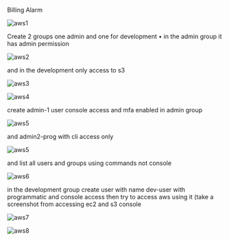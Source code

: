 Billing Alarm

![aws1](https://github.com/Mostafayouni/ivolvetraining/assets/105316729/3bef2340-acb5-435b-9319-d54847e939ef)



Create 2 groups one admin and one for development • in the admin group it has admin
permission

![aws2](https://github.com/Mostafayouni/ivolvetraining/assets/105316729/8ad2bcb3-687b-41ff-8d0e-992f22edb6d7)





and in the development only access to s3

![aws3](https://github.com/Mostafayouni/ivolvetraining/assets/105316729/7d0277c1-b551-4a15-a32e-3ce22a6d3ac9)






![aws4](https://github.com/Mostafayouni/ivolvetraining/assets/105316729/ac6c8011-9957-4d83-b955-327db4f619f5)






create admin-1 user console access and mfa enabled in admin group



![aws5](https://github.com/Mostafayouni/ivolvetraining/assets/105316729/aec3ed12-3ee1-45f2-9786-56fa1e3ce9d4)



and admin2-prog with cli access only

![aws5](https://github.com/Mostafayouni/ivolvetraining/assets/105316729/aec3ed12-3ee1-45f2-9786-56fa1e3ce9d4)



and list all users and groups using commands not console

![aws6](https://github.com/Mostafayouni/ivolvetraining/assets/105316729/a578f2fa-cd81-4bb8-acbc-68f6e7157902)



in the development group create user with name dev-user with programmatic and console
access then try to access aws using it (take a screenshot from accessing ec2 and s3 console


![aws7](https://github.com/Mostafayouni/ivolvetraining/assets/105316729/a47b12c2-5f36-46f6-81de-3a827faa0a4a)





![aws8](https://github.com/Mostafayouni/ivolvetraining/assets/105316729/d8b3992d-fa63-4632-ba20-fdea79c4948d)



